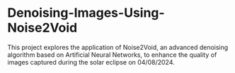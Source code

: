 # Denoising-Images-Using-Noise2Void
This project explores the application of Noise2Void, an advanced denoising algorithm based on Artificial Neural Networks, to enhance the quality of images captured during the solar eclipse on 04/08/2024. 
